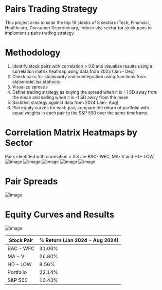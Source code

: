 # Pairs Trading Strategy
This project aims to scan the top 10 stocks of 5 sectors (Tech, Financial, Healthcare, Consumer Discretionary, Industrials) sector for stock pairs to implement a pairs trading strategy.

# Methodology
1. Identify stock pairs with correlation > 0.8 and visualize results using a correlation matrix heatmap using data from 2023 (Jan - Dec)
2. Check pairs for stationarity and cointegration using functions from statsmodel.tsa.stattools
3. Visualize spreads
4. Define trading strategy as buying the spread when it is +1 SD away from the mean and selling when it is -1 SD away from the mean
5. Backtest strategy against data from 2024 (Jan- Aug)
6. Plot equity curves for each pair, compare the return of portfolio with equal weights in each pair to the S&P 500 over the same timeframe.

# Correlation Matrix Heatmaps by Sector
Pairs identified with correlation > 0.8 are BAC- WFC, MA- V and HD- LOW.
![image](https://github.com/user-attachments/assets/c5c549df-a478-4710-8353-90f2d99d324b)
![image](https://github.com/user-attachments/assets/e6e448cb-6e9a-4fb8-b080-092819be5d59)
![image](https://github.com/user-attachments/assets/b8045878-df7f-488b-ab67-322e8d5b939b)
![image](https://github.com/user-attachments/assets/53f24076-240e-4c06-b0f3-166519846227)
![image](https://github.com/user-attachments/assets/31992841-b3a4-4a32-8598-7dd177aceddf)

# Pair Spreads
![image](https://github.com/user-attachments/assets/31e01b9d-65a1-49f4-afea-ebbdabb847a5)

# Equity Curves and Results
![image](https://github.com/user-attachments/assets/2b236ebf-c198-4b08-9008-6b45ad63df80)

| Stock Pair   | % Return (Jan 2024 - Aug 2024)|
|--------------|-------------------|
| BAC - WFC    | 31.06%            |
| MA - V       | 26.80%            |
| HD - LOW     | 8.56%             |
| Portfolio    | 22.14%            |
| S&P 500      | 16.43%            |




